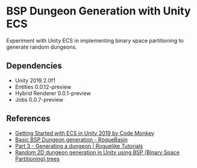 # BSP Dungeon Generation with Unity ECS

Experiment with Unity ECS in implementing binary space partitioning to generate random dungeons.

## Dependencies

- Unity 2019.2.0f1
- Entities 0.0.12-preview
- Hybrid Renderer 0.0.1-preview
- Jobs 0.0.7-preview

## References

- [Getting Started with ECS in Unity 2019 by Code Monkey](https://www.youtube.com/watch?v=ILfUuBLfzGI)
- [Basic BSP Dungeon generation - RogueBasin](http://www.roguebasin.com/index.php?title=Basic_BSP_Dungeon_generation)
- [Part 3 - Generating a dungeon | Roguelike Tutorials](http://rogueliketutorials.com/tutorials/tcod/part-3/)
- [Random 2D dungeon generation in Unity using BSP (Binary Space Partitioning) trees](http://www.rombdn.com/blog/2018/01/12/random-dungeon-bsp-unity/)